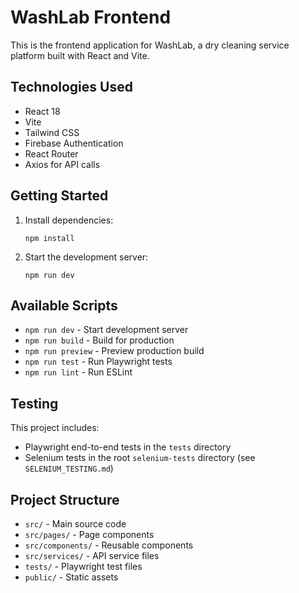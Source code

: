 # WashLab Frontend

This is the frontend application for WashLab, a dry cleaning service platform built with React and Vite.

## Technologies Used

- React 18
- Vite
- Tailwind CSS
- Firebase Authentication
- React Router
- Axios for API calls

## Getting Started

1. Install dependencies:
   ```
   npm install
   ```

2. Start the development server:
   ```
   npm run dev
   ```

## Available Scripts

- `npm run dev` - Start development server
- `npm run build` - Build for production
- `npm run preview` - Preview production build
- `npm run test` - Run Playwright tests
- `npm run lint` - Run ESLint

## Testing

This project includes:
- Playwright end-to-end tests in the `tests` directory
- Selenium tests in the root `selenium-tests` directory (see `SELENIUM_TESTING.md`)

## Project Structure

- `src/` - Main source code
- `src/pages/` - Page components
- `src/components/` - Reusable components
- `src/services/` - API service files
- `tests/` - Playwright test files
- `public/` - Static assets
